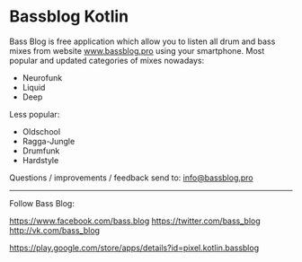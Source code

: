 # Bassblog Kotlin

Bass Blog is free application which allow you to listen all drum and bass mixes from website www.bassblog.pro using your smartphone.
Most popular and updated categories of mixes nowadays:

- Neurofunk
- Liquid
- Deep

Less popular:

- Oldschool
- Ragga-Jungle
- Drumfunk
- Hardstyle

Questions / improvements / feedback send to:
info@bassblog.pro

- - -
Follow Bass Blog:

https://www.facebook.com/bass.blog
https://twitter.com/bass_blog
http://vk.com/bass_blog


https://play.google.com/store/apps/details?id=pixel.kotlin.bassblog
